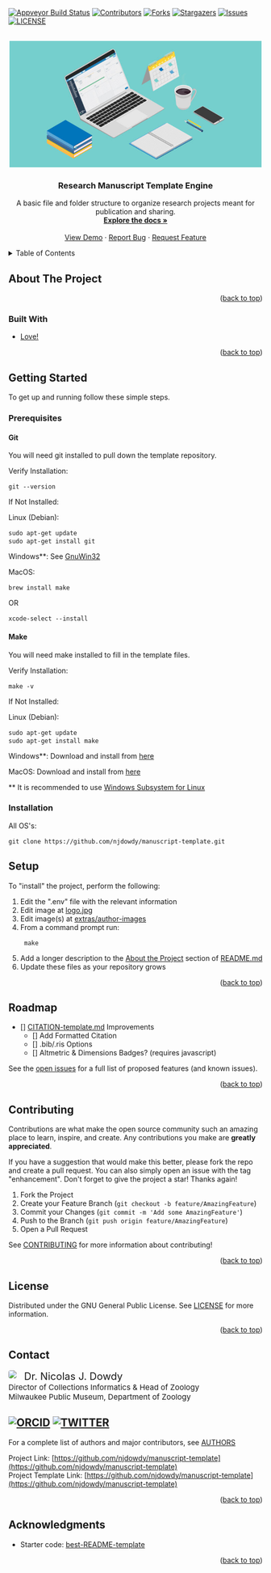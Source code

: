 <div id="top"></div>

<!-- PROJECT SHIELDS -->
<!--
*** I'm using markdown "reference style" links for readability.
*** Reference links are enclosed in brackets [ ] instead of parentheses ( ).
*** See the bottom of this document for the declaration of the reference variables
*** for contributors-url, forks-url, etc. This is an optional, concise syntax you may use.
*** https://www.markdownguide.org/basic-syntax/#reference-style-links
-->
[![Appveyor Build Status][appveyor-build-shield]][appveyor-build-url]
[![Contributors][contributors-shield]][contributors-url]
[![Forks][forks-shield]][forks-url]
[![Stargazers][stars-shield]][stars-url]
[![Issues][issues-shield]][issues-url]
[![LICENSE][license-shield]][license-url]


<br />
<div align="center">
  <a href="https://github.com/njdowdy/manuscript-template">
    <img src="./extras/project-logo/logo.jpg" alt="Logo" width="500">
  </a>

<h3 align="center">Research Manuscript Template Engine</h3>

  <p align="center">
    A basic file and folder structure to organize research projects meant for publication and sharing.
    <br />
    <a href="https://github.com/njdowdy/manuscript-template"><strong>Explore the docs »</strong></a>
    <br />
    <br />
    <a href="https://github.com/njdowdy/manuscript-template">View Demo</a>
    ·
    <a href="https://github.com/njdowdy/manuscript-template/issues">Report Bug</a>
    ·
    <a href="https://github.com/njdowdy/manuscript-template/issues">Request Feature</a>
  </p>
</div>



<!-- TABLE OF CONTENTS -->
<details>
  <summary>Table of Contents</summary>
  <ol>
    <li>
      <a href="#about-the-project">About The Project</a>
      <ul>
        <li><a href="#built-with">Built With</a></li>
      </ul>
    </li>
    <li>
      <a href="#getting-started">Getting Started</a>
      <ul>
        <li><a href="#prerequisites">Prerequisites</a></li>
            <ul>
                <li><a href="#git">Git</a></li>
                <li><a href="#make">Make</a></li>
            </ul>
        <li><a href="#installation">Installation</a></li>
        <li><a href="#setup">Setup</a></li>
      </ul>
    </li>
    <!--<li><a href="#usage">Usage</a></li>-->
    <li><a href="#roadmap">Roadmap</a></li>
    <li><a href="#contributing">Contributing</a></li>
    <li><a href="#license">License</a></li>
    <li><a href="#contact">Contact</a></li>
    <li><a href="#acknowledgments">Acknowledgments</a></li>
  </ol>
</details>

<div id="about-the-project"></div>

## About The Project

<!-- [![Product Name Screen Shot][product-screenshot]](https://example.com) -->

<!--[![video_thumbnail](LINK-TO-IMAGE)](PROJECT_VIDEO_URL)-->

<p align="right">(<a href="#top">back to top</a>)</p>

<div id="built-with"></div>

### Built With

* [Love!]()
<!-- * [Python3](https://python.org/) -->

<p align="right">(<a href="#top">back to top</a>)</p>

<div id="getting-started"></div>

## Getting Started

To get up and running follow these simple steps.

<div id="prerequisites"></div>

### Prerequisites

<div id="git"></div>

#### Git
You will need git installed to pull down the template repository.

Verify Installation:
```shell
git --version
```

If Not Installed:

Linux (Debian):
```shell
sudo apt-get update
sudo apt-get install git
```
Windows**: See <a href="http://gnuwin32.sourceforge.net/install.html">GnuWin32</a>

MacOS:
```shell
brew install make
```
OR
```shell
xcode-select --install
```

<div id="make"></div>

#### Make
You will need make installed to fill in the template files.

Verify Installation:
```shell
make -v
```

If Not Installed:

Linux (Debian):
```shell
sudo apt-get update
sudo apt-get install make
```
Windows**: Download and install from <a href="https://git-scm.com/download/win">here</a>

MacOS: Download and install from  <a href="https://git-scm.com/download/mac">here</a>

** It is recommended to use [Windows Subsystem for Linux](https://docs.microsoft.com/en-us/windows/wsl/about)

<div id="installation"></div>

### Installation

All OS's:

```shell
git clone https://github.com/njdowdy/manuscript-template.git
```

<div id="setup"></div>

## Setup

To "install" the project, perform the following:
1. Edit the ".env" file with the relevant information
2. Edit image at [logo.jpg](https://github.com/njdowdy/manuscript-template/blob/master/extras/project-logo/)
3. Edit image(s) at [extras/author-images](https://github.com/njdowdy/manuscript-template/blob/master/extras/author-images/)
4. From a command prompt run:
   ```shell
    make
    ```
5. Add a longer description to the <a href="#about-the-project">About the Project</a> section of [README.md](https://github.com/njdowdy/manuscript-template/issues)
6. Update these files as your repository grows

<!--For more examples and usage, please refer to the [Wiki](https://github.com/njdowdy/manuscript-template/wiki).-->

<p align="right">(<a href="#top">back to top</a>)</p>

<!--<div id="usage"></div>

    ## Usage
    
    Useful examples of how a project can be used.
    
    Additional screenshots, code examples and demos work well in this space. You may also link to more resources.
    
    _For more examples, please refer to the [Documentation](https://example.com)_
    
    <p align="right">(<a href="#top">back to top</a>)</p>
-->

<div id="roadmap"></div>

## Roadmap

- [] [CITATION-template.md](https://github.com/njdowdy/manuscript-template/blob/master/project-files/CITATION-template.md) Improvements
  - [] Add Formatted Citation
  - [] .bib/.ris Options
  - [] Altmetric & Dimensions Badges? (requires javascript)

See the [open issues](https://github.com/njdowdy/manuscript-template/issues) for a full list of proposed features (and known issues).

<p align="right">(<a href="#top">back to top</a>)</p>

<div id="contributing"></div>

## Contributing

Contributions are what make the open source community such an amazing place to learn, inspire, and create. Any contributions you make are **greatly appreciated**.

If you have a suggestion that would make this better, please fork the repo and create a pull request. You can also simply open an issue with the tag "enhancement".
Don't forget to give the project a star! Thanks again!

1. Fork the Project
2. Create your Feature Branch (`git checkout -b feature/AmazingFeature`)
3. Commit your Changes (`git commit -m 'Add some AmazingFeature'`)
4. Push to the Branch (`git push origin feature/AmazingFeature`)
5. Open a Pull Request

See [CONTRIBUTING](https://github.com/njdowdy/manuscript-template/blob/master/CONTRIBUTING.md) for more information about contributing!

<p align="right">(<a href="#top">back to top</a>)</p>

<div id="license"></div>

## License

Distributed under the GNU General Public License. See [LICENSE](https://github.com/njdowdy/manuscript-template/blob/master/LICENSE) for more information.

<p align="right">(<a href="#top">back to top</a>)</p>

<div id="contact"></div>

## Contact

<div>
    <img style="border-radius: 25%;max-width: 150px;max-height: 150px;background-position: center;background-repeat: no-repeat;float: left;margin: 0 15px 0 0;" src="./extras/author-images/njdowdy.jpg">
    <div>
        <div style="font-size: 20px;">Dr. Nicolas J. Dowdy</div>
        <div style="font-size: 15px;">Director of Collections Informatics & Head of Zoology</div>
        <div style="font-size: 15px;">Milwaukee Public Museum, Department of Zoology</div>
    </div>
</div>


[![ORCID](https://img.shields.io/badge/ORCID-ID-brightgreen)](https://orcid.org/0000-0002-5453-2569)
[![TWITTER](https://img.shields.io/twitter/follow/njdowdy1?style=social)](http://www.twitter.com/njdowdy1)
---
For a complete list of authors and major contributors, see [AUTHORS](https://github.com/njdowdy/manuscript-template/blob/master/AUTHORS.md)

Project Link: [https://github.com/njdowdy/manuscript-template](https://github.com/njdowdy/manuscript-template)  
Project Template Link: [https://github.com/njdowdy/manuscript-template](https://github.com/njdowdy/manuscript-template)

<p align="right">(<a href="#top">back to top</a>)</p>

<div id="acknowledgments"></div>

## Acknowledgments

* Starter code: [best-README-template](https://github.com/othneildrew/Best-README-Template)

<p align="right">(<a href="#top">back to top</a>)</p>

<!-- MARKDOWN LINKS & IMAGES -->
<!-- https://www.markdownguide.org/basic-syntax/#reference-style-links -->
[appveyor-build-shield]: https://img.shields.io/appveyor/build/njdowdy/manuscript-template?style=for-the-badge
[appveyor-build-url]: https://ci.appveyor.com/project/njdowdy/manuscript-template
[contributors-shield]: https://img.shields.io/github/contributors/njdowdy/manuscript-template.svg?style=for-the-badge
[contributors-url]: https://github.com/njdowdy/manuscript-template/graphs/contributors
[forks-shield]: https://img.shields.io/github/forks/njdowdy/manuscript-template.svg?style=for-the-badge&label=Fork
[forks-url]: https://github.com/njdowdy/manuscript-template/network/members
[stars-shield]: https://img.shields.io/github/stars/njdowdy/manuscript-template.svg?style=for-the-badge&label=Star
[stars-url]: https://img.shields.io/github/stars/njdowdy/manuscript-template/stargazers
[issues-shield]: https://img.shields.io/github/issues/njdowdy/manuscript-template.svg?style=for-the-badge
[issues-url]: https://github.com/njdowdy/manuscript-template/issues
[license-shield]: https://img.shields.io/github/license/njdowdy/manuscript-template.svg?style=for-the-badge
[license-url]: https://github.com/njdowdy/manuscript-template/blob/master/LICENSE
[product-screenshot]: ./extras/project-logo/screenshot.jpg
